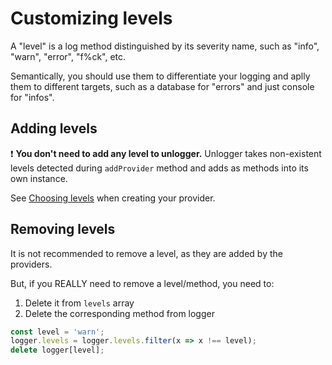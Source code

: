 # Customizing levels
A "level" is a log method distinguished by its severity name, such as "info", "warn", "error", "f%ck", etc.

Semantically, you should use them to differentiate your logging and aplly them to different targets, such as a database for "errors" and just console for "infos".

## Adding levels

❗ **You don't need to add any level to unlogger.** Unlogger takes non-existent levels detected during `addProvider` method and adds as methods into its own instance.

See [Choosing levels](https://github.com/NOALVO/unlogger/tree/master/packages/core#Choosing-levels) when creating your provider.

## Removing levels
It is not recommended to remove a level, as they are added by the providers.

But, if you REALLY need to remove a level/method, you need to:
1. Delete it from `levels` array
2. Delete the corresponding method from logger

```javascript
const level = 'warn';
logger.levels = logger.levels.filter(x => x !== level);
delete logger[level];
```
